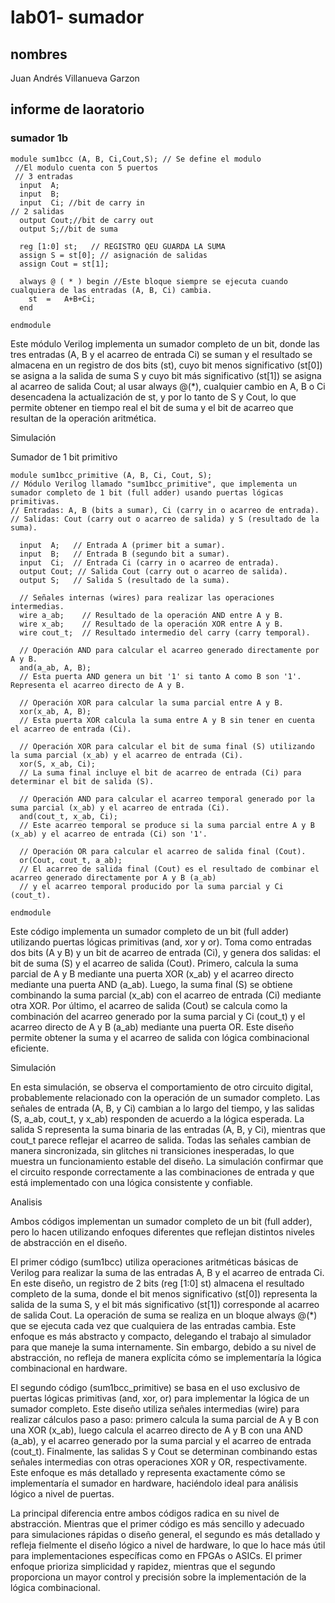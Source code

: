 # lab01- sumador 
## nombres
Juan Andrés Villanueva Garzon

## informe de laoratorio 
### sumador 1b 
```
module sum1bcc (A, B, Ci,Cout,S); // Se define el modulo
 //El modulo cuenta con 5 puertos
 // 3 entradas  
  input  A;
  input  B;
  input  Ci; //bit de carry in 
// 2 salidas 
  output Cout;//bit de carry out 
  output S;//bit de suma 

  reg [1:0] st;   // REGISTRO QEU GUARDA LA SUMA 
  assign S = st[0]; // asignación de salidas
  assign Cout = st[1]; 

  always @ ( * ) begin //Este bloque siempre se ejecuta cuando cualquiera de las entradas (A, B, Ci) cambia.
  	st  = 	A+B+Ci;
  end
  
endmodule
```

Este módulo Verilog implementa un sumador completo de un bit, donde las tres entradas (A, B y el acarreo de entrada Ci) se suman y el resultado se almacena en un registro de dos bits (st), cuyo bit menos significativo (st[0]) se asigna a la salida de suma S y cuyo bit más significativo (st[1]) se asigna al acarreo de salida Cout; al usar always @(*), cualquier cambio en A, B o Ci desencadena la actualización de st, y por lo tanto de S y Cout, lo que permite obtener en tiempo real el bit de suma y el bit de acarreo que resultan de la operación aritmética.

Simulación 




Sumador de 1 bit primitivo
```
module sum1bcc_primitive (A, B, Ci, Cout, S); 
// Módulo Verilog llamado "sum1bcc_primitive", que implementa un sumador completo de 1 bit (full adder) usando puertas lógicas primitivas.
// Entradas: A, B (bits a sumar), Ci (carry in o acarreo de entrada).
// Salidas: Cout (carry out o acarreo de salida) y S (resultado de la suma).

  input  A;   // Entrada A (primer bit a sumar).
  input  B;   // Entrada B (segundo bit a sumar).
  input  Ci;  // Entrada Ci (carry in o acarreo de entrada).
  output Cout; // Salida Cout (carry out o acarreo de salida).
  output S;   // Salida S (resultado de la suma).

  // Señales internas (wires) para realizar las operaciones intermedias.
  wire a_ab;    // Resultado de la operación AND entre A y B.
  wire x_ab;    // Resultado de la operación XOR entre A y B.
  wire cout_t;  // Resultado intermedio del carry (carry temporal).

  // Operación AND para calcular el acarreo generado directamente por A y B.
  and(a_ab, A, B); 
  // Esta puerta AND genera un bit '1' si tanto A como B son '1'. Representa el acarreo directo de A y B.

  // Operación XOR para calcular la suma parcial entre A y B.
  xor(x_ab, A, B); 
  // Esta puerta XOR calcula la suma entre A y B sin tener en cuenta el acarreo de entrada (Ci).

  // Operación XOR para calcular el bit de suma final (S) utilizando la suma parcial (x_ab) y el acarreo de entrada (Ci).
  xor(S, x_ab, Ci); 
  // La suma final incluye el bit de acarreo de entrada (Ci) para determinar el bit de salida (S).

  // Operación AND para calcular el acarreo temporal generado por la suma parcial (x_ab) y el acarreo de entrada (Ci).
  and(cout_t, x_ab, Ci); 
  // Este acarreo temporal se produce si la suma parcial entre A y B (x_ab) y el acarreo de entrada (Ci) son '1'.

  // Operación OR para calcular el acarreo de salida final (Cout).
  or(Cout, cout_t, a_ab); 
  // El acarreo de salida final (Cout) es el resultado de combinar el acarreo generado directamente por A y B (a_ab) 
  // y el acarreo temporal producido por la suma parcial y Ci (cout_t).

endmodule
```

Este código implementa un sumador completo de un bit (full adder) utilizando puertas lógicas primitivas (and, xor y or). Toma como entradas dos bits (A y B) y un bit de acarreo de entrada (Ci), y genera dos salidas: el bit de suma (S) y el acarreo de salida (Cout). Primero, calcula la suma parcial de A y B mediante una puerta XOR (x_ab) y el acarreo directo mediante una puerta AND (a_ab). Luego, la suma final (S) se obtiene combinando la suma parcial (x_ab) con el acarreo de entrada (Ci) mediante otra XOR. Por último, el acarreo de salida (Cout) se calcula como la combinación del acarreo generado por la suma parcial y Ci (cout_t) y el acarreo directo de A y B (a_ab) mediante una puerta OR. Este diseño permite obtener la suma y el acarreo de salida con lógica combinacional eficiente.

Simulación

En esta simulación, se observa el comportamiento de otro circuito digital, probablemente relacionado con la operación de un sumador completo. Las señales de entrada (A, B, y Ci) cambian a lo largo del tiempo, y las salidas (S, a_ab, cout_t, y x_ab) responden de acuerdo a la lógica esperada. La salida S representa la suma binaria de las entradas (A, B, y Ci), mientras que cout_t parece reflejar el acarreo de salida. Todas las señales cambian de manera sincronizada, sin glitches ni transiciones inesperadas, lo que muestra un funcionamiento estable del diseño. La simulación confirmar que el circuito responde correctamente a las combinaciones de entrada y que está implementado con una lógica consistente y confiable.


Analisis 

Ambos códigos implementan un sumador completo de un bit (full adder), pero lo hacen utilizando enfoques diferentes que reflejan distintos niveles de abstracción en el diseño.

El primer código (sum1bcc) utiliza operaciones aritméticas básicas de Verilog para realizar la suma de las entradas A, B y el acarreo de entrada Ci. En este diseño, un registro de 2 bits (reg [1:0] st) almacena el resultado completo de la suma, donde el bit menos significativo (st[0]) representa la salida de la suma S, y el bit más significativo (st[1]) corresponde al acarreo de salida Cout. La operación de suma se realiza en un bloque always @(*) que se ejecuta cada vez que cualquiera de las entradas cambia. Este enfoque es más abstracto y compacto, delegando el trabajo al simulador para que maneje la suma internamente. Sin embargo, debido a su nivel de abstracción, no refleja de manera explícita cómo se implementaría la lógica combinacional en hardware.

El segundo código (sum1bcc_primitive) se basa en el uso exclusivo de puertas lógicas primitivas (and, xor, or) para implementar la lógica de un sumador completo. Este diseño utiliza señales intermedias (wire) para realizar cálculos paso a paso: primero calcula la suma parcial de A y B con una XOR (x_ab), luego calcula el acarreo directo de A y B con una AND (a_ab), y el acarreo generado por la suma parcial y el acarreo de entrada (cout_t). Finalmente, las salidas S y Cout se determinan combinando estas señales intermedias con otras operaciones XOR y OR, respectivamente. Este enfoque es más detallado y representa exactamente cómo se implementaría el sumador en hardware, haciéndolo ideal para análisis lógico a nivel de puertas.

La principal diferencia entre ambos códigos radica en su nivel de abstracción. Mientras que el primer código es más sencillo y adecuado para simulaciones rápidas o diseño general, el segundo es más detallado y refleja fielmente el diseño lógico a nivel de hardware, lo que lo hace más útil para implementaciones específicas como en FPGAs o ASICs. El primer enfoque prioriza simplicidad y rapidez, mientras que el segundo proporciona un mayor control y precisión sobre la implementación de la lógica combinacional.





